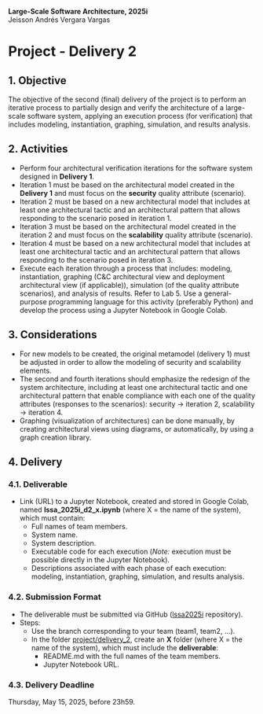 **Large-Scale Software Architecture, 2025i**<br>
Jeisson Andrés Vergara Vargas

# Project - Delivery 2

## 1. Objective

The objective of the second (final) delivery of the project is to perform an iterative process to partially design and verify the architecture of a large-scale software system, applying an execution process (for verification) that includes modeling, instantiation, graphing, simulation, and results analysis.

## 2. Activities

* Perform four architectural verification iterations for the software system designed in **Delivery 1**.
* Iteration 1 must be based on the architectural model created in the **Delivery 1** and must focus on the **security** quality attribute (scenario).
* Iteration 2 must be based on a new architectural model that includes at least one architectural tactic and an architectural pattern that allows responding to the scenario posed in iteration 1.
* Iteration 3 must be based on the architectural model created in the iteration 2 and must focus on the **scalability** quality attribute (scenario).
* Iteration 4 must be based on a new architectural model that includes at least one architectural tactic and an architectural pattern that allows responding to the scenario posed in iteration 3.
* Execute each iteration through a process that includes: modeling, instantiation, graphing (C&C architectural view and deployment architectural view (if applicable)), simulation (of the quality attribute scenarios), and analysis of results. Refer to Lab 5. Use a general-purpose programming language for this activity (preferably Python) and develop the process using a Jupyter Notebook in Google Colab.

## 3. Considerations

* For new models to be created, the original metamodel (delivery 1) must be adjusted in order to allow the modeling of security and scalability elements.
* The second and fourth iterations should emphasize the redesign of the system architecture, including at least one architectural tactic and one architectural pattern that enable compliance with each one of the quality attributes (responses to the scenarios): security -> iteration 2, scalability -> iteration 4.
* Graphing (visualization of architectures) can be done manually, by creating architectural views using diagrams, or automatically, by using a graph creation library.

## 4. Delivery

### 4.1. Deliverable

* Link (URL) to a Jupyter Notebook, created and stored in Google Colab, named **lssa_2025i_d2_x.ipynb** (where X = the name of the system), which must contain:
  - Full names of team members.
  - System name.
  - System description.
  - Executable code for each execution (*Note:* execution must be possible directly in the Jupyter Notebook).
  - Descriptions associated with each phase of each execution: modeling, instantiation, graphing, simulation, and results analysis.

### 4.2. Submission Format

* The deliverable must be submitted via GitHub ([lssa2025i](https://github.com/unal-lssa/lssa2025i) repository).
* Steps:
  - Use the branch corresponding to your team (team1, team2, ...).
  - In the folder [project/delivery_2](), create an **X** folder (where X = the name of the system), which must include the **deliverable**:
    + README.md with the full names of the team members.
    + Jupyter Notebook URL.

### 4.3. Delivery Deadline

Thursday, May 15, 2025, before 23h59.